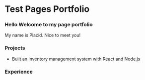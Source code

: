 # Test Pages Portfolio

### Hello Welcome to my page portfolio
My name is Placid. Nice to meet you!

### Projects
- Built an inventory management system with React and Node.js

### Experience

